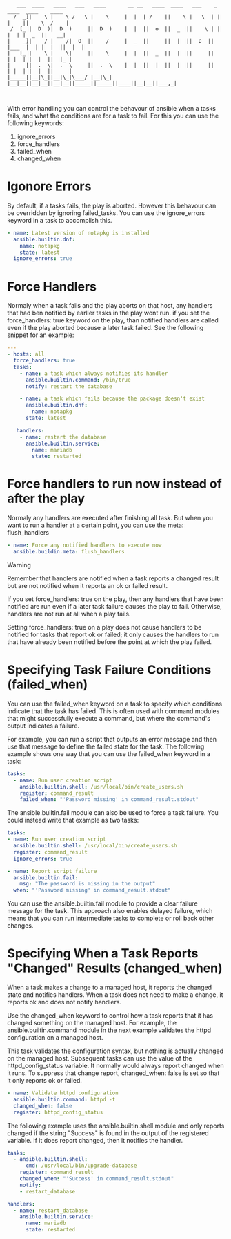 ```


   ___  ____   ____   ___   ____       __ __   ____  ____   ___    _      ____  ____    ____ 
  /  _]|    \ |    \ /   \ |    \     |  |  | /    ||    \ |   \  | |    |    ||    \  /    |
 /  [_ |  D  )|  D  )     ||  D  )    |  |  ||  o  ||  _  ||    \ | |     |  | |  _  ||   __|
|    _]|    / |    /|  O  ||    /     |  _  ||     ||  |  ||  D  || |___  |  | |  |  ||  |  |
|   [_ |    \ |    \|     ||    \     |  |  ||  _  ||  |  ||     ||     | |  | |  |  ||  |_ |
|     ||  .  \|  .  \     ||  .  \    |  |  ||  |  ||  |  ||     ||     | |  | |  |  ||     |
|_____||__|\_||__|\_|\___/ |__|\_|    |__|__||__|__||__|__||_____||_____||____||__|__||___,_|
                                                                                             


```
With error handling you can control the behavour of ansible when a tasks fails, and what the conditions are for a task to fail.
For this you can use the following keywords:
1. ignore_errors
2. force_handlers
3. failed_when
4. changed_when


# Igonore Errors
By default, if a tasks fails, the play is aborted. However this behavour can be overridden by ignoring failed_tasks. You can use the ignore_errors keyword in a task to accomplish this.
```YAML
- name: Latest version of notapkg is installed
  ansible.builtin.dnf:
    name: notapkg
    state: latest
  ignore_errors: true
```

# Force Handlers
Normaly when a task fails and the play aborts on that host, any handlers that had ben notified by earlier tasks in the play wont run. if you set the force_handlers: true keyword on the play, than notified handlers are called even if the play aborted because a later task failed.
See the following snippet for an example:
```YAML
---
- hosts: all
  force_handlers: true
  tasks:
    - name: a task which always notifies its handler
      ansible.builtin.command: /bin/true
      notify: restart the database

    - name: a task which fails because the package doesn't exist
      ansible.builtin.dnf:
        name: notapkg
      state: latest

   handlers:
    - name: restart the database
      ansible.builtin.service:
        name: mariadb
        state: restarted
```

# Force handlers to run now instead of after the play
Normaly any handlers are executed after finishing all task. But when you want to run a handler at a certain point, you can use the meta: flush_handlers

```YAML
- name: Force any notified handlers to execute now
  ansible.buildin.meta: flush_handlers
```

>[!WARNING]
>Remember that handlers are notified when a task reports a changed result but are not notified when it reports an ok or failed result.
>
>If you set force_handlers: true on the play, then any handlers that have been notified are run even if a later task failure causes the play to fail. Otherwise, handlers are not run at all when a play fails.
>
>Setting force_handlers: true on a play does not cause handlers to be notified for tasks that report ok or failed; it only causes the handlers to run that have already been notified before the point at which the play failed.

# Specifying Task Failure Conditions (failed_when)
You can use the failed_when keyword on a task to specify which conditions indicate that the task has failed. This is often used with command modules that might successfully execute a command, but where the command's output indicates a failure.

For example, you can run a script that outputs an error message and then use that message to  define the failed state for the task. The following example shows one way that you can use the failed_when keyword in a task:
```YAML
tasks:
  - name: Run user creation script
    ansible.builtin.shell: /usr/local/bin/create_users.sh
    register: command_result
    failed_when: "'Password missing' in command_result.stdout"
```
The ansible.builtin.fail module can also be used to force a task failure. You could instead write that example as two tasks:
```YAML
tasks:
- name: Run user creation script
  ansible.builtin.shell: /usr/local/bin/create_users.sh
  register: command_result
  ignore_errors: true

- name: Report script failure
  ansible.builtin.fail:
    msg: "The password is missing in the output"
  when: "'Password missing' in command_result.stdout"
```
You can use the ansible.builtin.fail module to provide a clear failure message for the task. This approach also enables delayed failure, which means that you can run intermediate tasks to complete or roll back other changes.


# Specifying When a Task Reports "Changed" Results (changed_when)
When a task makes a change to a managed host, it reports the changed state and notifies handlers. When a task does not need to make a change, it reports ok and does not notify handlers.

Use the changed_when keyword to control how a task reports that it has changed something on the managed host. For example, the ansible.builtin.command module in the next example validates the httpd configuration on a managed host.

This task validates the configuration syntax, but nothing is actually changed on the managed host. Subsequent tasks can use the value of the httpd_config_status variable. It normally would always report changed when it runs. To suppress that change report, changed_when: false is set so that it only reports ok or failed.
```YAML
- name: Validate httpd configuration
  ansible.builtin.command: httpd -t
  changed_when: false
  register: httpd_config_status
```

The following example uses the ansible.builtin.shell module and only reports changed if the string "Success" is found in the output of the registered variable. If it does report changed, then it notifies the handler.
```YAML
tasks:
  - ansible.builtin.shell:
      cmd: /usr/local/bin/upgrade-database
    register: command_result
    changed_when: "'Success' in command_result.stdout"
    notify:
    - restart_database

handlers:
  - name: restart_database
    ansible.builtin.service:
      name: mariadb
      state: restarted
```